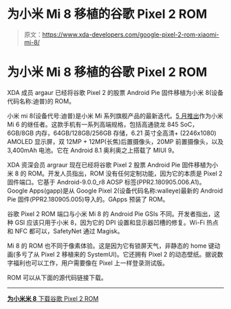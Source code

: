# 为小米 Mi 8 移植的谷歌 Pixel 2 ROM

> 原文：<https://www.xda-developers.com/google-pixel-2-rom-xiaomi-mi-8/>

# 为小米 Mi 8 移植的谷歌 Pixel 2 ROM

XDA 成员 argaur 已经将谷歌 Pixel 2 的股票 Android Pie 固件移植为小米 8(设备代码名称:迪普)的 ROM。

小米 mi 8(设备代号:迪普)是小米 Mi 系列旗舰产品的最新迭代。[5 月推出](https://www.xda-developers.com/xiaomi-mi-8-mi-8-explorer-edition-mi-8-se-china-launch/)作为小米 Mi 6 的继任者。这款手机有一系列高端规格，包括高通骁龙 845 SoC，6GB/8GB 内存，64GB/128GB/256GB 存储，6.21 英寸全高清+ (2246x1080) AMOLED 显示屏，双 12MP + 12MP(长焦)后置摄像头，20MP 前置摄像头，以及 3,400mAh 电池。它在 Android 8.1 奥利奥之上搭载了 MIUI 9。

XDA 资深会员 argraur 现在已经将谷歌 Pixel 2 股票 Android Pie 固件移植为小米 8 的 ROM。开发人员指出，ROM 没有任何定制功能，因为它的本质是 Pixel 2 固件端口。它基于 Android-9.0.0_r8 AOSP 标签(PPR2.180905.006.A1)。Google Apps(gapp)是从 Google Pixel 2(设备代码名称:walleye)最新的 Android Pie 固件(PPR2.180905.005)导入的。GApps 预装了 ROM。

谷歌 Pixel 2 ROM 端口与小米 Mi 8 的 Android Pie GSIs 不同。开发者指出，这种 GSI 应该只用于小米 8，因为它的 DPI 设置和显示器凹槽的修复。Wi-Fi 热点和 NFC 都可以，SafetyNet 通过 Magisk。

Mi 8 的 ROM 也不同于像素体验。这是因为它有锁屏天气，非静态的 home 键动画(多亏了从 Pixel 2 移植来的 SystemUI)。它还拥有 Pixel 2 的动态壁纸。据说数字福利也可以工作，用户需要像在 Pixel 上一样登录测试版。

ROM 可以从下面的源代码链接下载。

* * *

[**为小米米 8** 下载谷歌 Pixel 2 ROM](https://forum.xda-developers.com/mi-8/development/rom-google-pixelrom-v3-0sep-mi-8-t3843356)